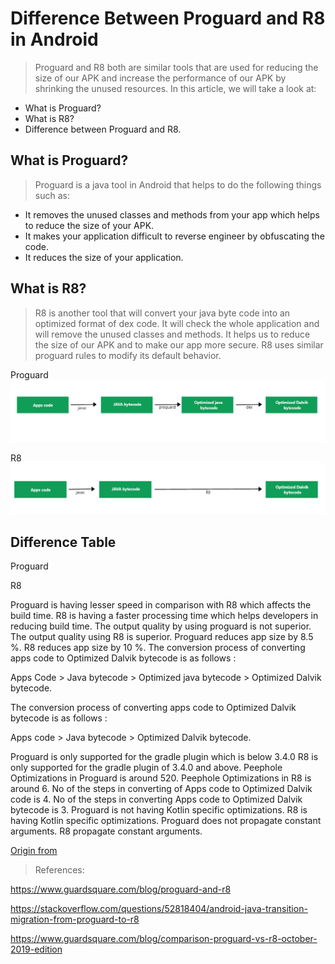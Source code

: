 # Difference Between Proguard and R8 in Android

>Proguard and R8 both are similar tools that are used for reducing the size of our APK and increase the performance of our APK by shrinking the unused resources. In this article, we will take a look at: 

- What is Proguard?
- What is R8?
- Difference between Proguard and R8.

## What is Proguard? 
>Proguard is a java tool in Android that helps to do the following things such as: 

- It removes the unused classes and methods from your app which helps to reduce the size of your APK.
- It makes your application difficult to reverse engineer by obfuscating the code.
- It reduces the size of your application.

## What is R8? 
>R8 is another tool that will convert your java byte code into an optimized format of dex code. It will check the whole application and will remove the unused classes and methods. It helps us to reduce the size of our APK and to make our app more secure. R8 uses similar proguard rules to modify its default behavior. 


Proguard
![proguard](./proguard.PNG)


R8
![R8](./r8.PNG)


## Difference Table 
Proguard

R8

Proguard is having lesser speed in comparison with R8 which affects the build time.	R8 is having a faster processing time which helps developers in reducing build time.
The output quality by using proguard is not superior. 	The output quality using R8 is superior.
Proguard reduces app size by 8.5 %.	R8 reduces app size by 10 %.
The conversion process of converting apps code to Optimized Dalvik bytecode is as follows : 

Apps Code > Java bytecode > Optimized java bytecode > Optimized Dalvik bytecode.

The conversion process of converting apps code to Optimized Dalvik bytecode is as follows : 

Apps code > Java bytecode > Optimized Dalvik bytecode.

Proguard is only supported for the gradle plugin which is below 3.4.0	R8 is only supported for the gradle plugin of 3.4.0 and above.
Peephole Optimizations in Proguard is around 520.	Peephole Optimizations in R8 is around 6.
No of the steps in converting of Apps code to Optimized Dalvik code is 4.	No of the steps in converting Apps code to Optimized Dalvik bytecode is 3. 
Proguard is not having Kotlin specific optimizations. 	R8 is having Kotlin specific optimizations. 
Proguard does not propagate constant arguments. 	R8 propagate constant arguments. 

[Origin from](https://www.geeksforgeeks.org/difference-between-proguard-and-r8-in-android/)

>References:

https://www.guardsquare.com/blog/proguard-and-r8

https://stackoverflow.com/questions/52818404/android-java-transition-migration-from-proguard-to-r8

https://www.guardsquare.com/blog/comparison-proguard-vs-r8-october-2019-edition